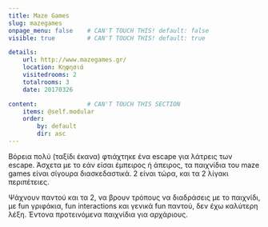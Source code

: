 ```yaml
---
title: Maze Games
slug: mazegames
onpage_menu: false    # CAN'T TOUCH THIS! default: false
visible: true         # CAN'T TOUCH THIS! default: true

details:
    url: http://www.mazegames.gr/
    location: Κηφησιά
    visitedrooms: 2
    totalrooms: 3
    date: 20170326

content:              # CAN'T TOUCH THIS SECTION
    items: @self.modular
    order:
        by: default
        dir: asc
---
```

Βόρεια πολύ (ταξίδι έκανα) φτιάχτηκε ένα escape για λάτρεις των escape. Άσχετα με το εάν είσαι έμπειρος ή άπειρος, τα παιχνίδια του maze games είναι σίγουρα διασκεδαστικά.
 2 είναι τώρα, και τα 2 λίγακι περιπέτειες. 
 
Ψάχνουν παντού και τα 2, να βρουν τρόπους να διαδράσεις με το παιχνίδι, με fun γριφάκια, fun interactions και γενικά fun παντού, δεν έχω καλύτερη λέξη. 
Έντονα προτεινόμενα παιχνίδια για αρχάριους.

